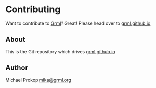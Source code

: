 Contributing
============

Want to contribute to [Grml](https://grml.org/)? Great! Please head over to [grml.github.io](https//grml.github.io/)

About
-----

This is the Git repository which drives [grml.github.io](https://grml.github.io/)

Author
------

Michael Prokop <mika@grml.org>
